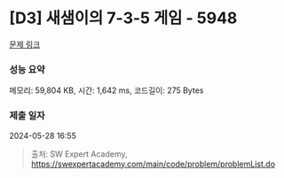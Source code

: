 # [D3] 새샘이의 7-3-5 게임 - 5948 

[문제 링크](https://swexpertacademy.com/main/code/problem/problemDetail.do?contestProbId=AWZ2IErKCwUDFAUQ) 

### 성능 요약

메모리: 59,804 KB, 시간: 1,642 ms, 코드길이: 275 Bytes

### 제출 일자

2024-05-28 16:55



> 출처: SW Expert Academy, https://swexpertacademy.com/main/code/problem/problemList.do